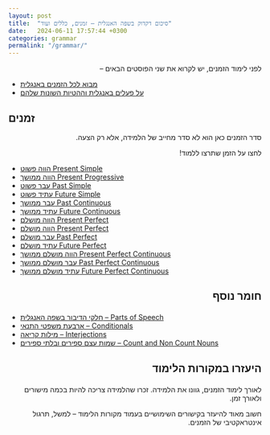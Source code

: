 ```yaml
---
layout: post
title:  "סיכום דקדוק בשפה האנגלית – זמנים, כללים ועוד"
date:   2024-06-11 17:57:44 +0300
categories: grammar
permalink: "/grammar/"
---
```


<p dir="rtl">
לפני לימוד הזמנים, יש לקרוא את שני הפוסטים הבאים –</p>

<ul>
    <li><a href="/tenses/">מבוא לכל הזמנים באנגלית</a></li>
    <li><a href="/verbs/">על פעלים באנגלית וההטיות השונות שלהם</a></li>
</ul>

<h2>זמנים</h2>

<p dir="rtl">
סדר הזמנים כאן הוא לא סדר מחייב של הלמידה, אלא רק הצעה.</p>

<p dir="rtl">
לחצו על הזמן שתרצו ללמוד!</p>

<ul>
    <li><a href="/present-simple/">הווה פשוט Present Simple</a></li>
    <li><a href="/present-progressive/">הווה ממושך Present Progressive</a></li>
    <li><a href="/past-simple/">עבר פשוט Past Simple</a></li>
    <li><a href="/future-simple/">עתיד פשוט Future Simple</a></li>
    <li><a href="/past-continuous/">עבר ממושך Past Continuous</a></li>
    <li><a href="/future-continuous/">עתיד ממושך Future Continuous</a></li>
    <li><a href="/present-perfect/">הווה מושלם Present Perfect</a></li>
    <li><a href="/present-perfect/">הווה מושלם Present Perfect</a></li>
    <li><a href="/past-perfect/">עבר מושלם Past Perfect</a></li>
    <li><a href="/future-perfect/">עתיד מושלם Future Perfect</a></li>
    <li><a href="/present-perfect-continuous/">הווה מושלם ממושך Present Perfect Continuous</a></li>
    <li><a href="/past-perfect-continuous/">עבר מושלם ממושך Past Perfect Continuous
    </a></li>
    <li><a href="/future-perfect-continuous/">עתיד מושלם ממושך Future Perfect Continuous
    </a></li>
</ul>

<h2><p dir="rtl">
חומר נוסף</p>
</h2>

<ul>
    <li><a href="/parts-of-speech/">חלקי הדיבור בשפה האנגלית – Parts of Speech</a></li>
    <li><a href="/conditionals/">ארבעת משפטי התנאי – Conditionals</a></li>
    <li><a href="/interjections/">מילות קריאה – Interjections</a></li>
    <li><a href="/count-and-non-count/">שמות עצם ספירים ובלתי ספירים – Count and Non Count Nouns</a></li>
</ul>

<h2><p dir="rtl">
היעזרו במקורות הלימוד</p>
</h2>

<p dir="rtl">
לאורך לימוד הזמנים, גוונו את הלמידה. זכרו שהלמידה צריכה להיות בכמה מישורים ולאורך זמן.</p>

<p dir="rtl">
חשוב מאוד להיעזר בקישורים השימושיים בעמוד מקורות הלימוד – למשל, תרגול אינטראקטיבי של הזמנים.</p>